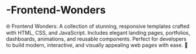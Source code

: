 # -Frontend-Wonders
🌐 Frontend Wonders: A collection of stunning, responsive templates crafted with HTML, CSS, and JavaScript. Includes elegant landing pages, portfolios, dashboards, animations, and reusable components. Perfect for developers to build modern, interactive, and visually appealing web pages with ease. 🚀
